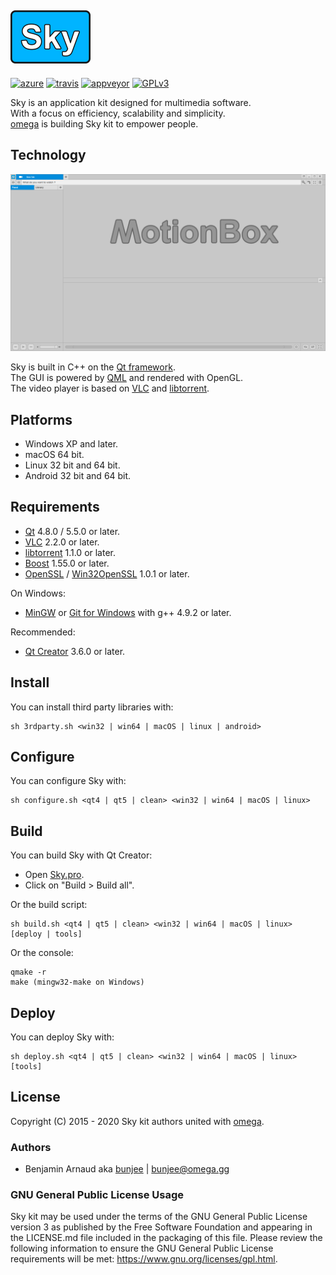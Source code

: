 <a href="http://omega.gg/MotionBox/sources"><img src="dist/pictures/Sky.png" alt="Sky kit" width="128px"></a>
---
[![azure](https://dev.azure.com/bunjee/Sky/_apis/build/status/omega-gg.Sky)](https://dev.azure.com/bunjee/Sky/_build)
[![travis](http://api.travis-ci.org/omega-gg/Sky.svg)](http://travis-ci.org/omega-gg/Sky)
[![appveyor](http://ci.appveyor.com/api/projects/status/86v4f4gv95u68w18?svg=true)](http://ci.appveyor.com/project/3unjee/sky)
[![GPLv3](https://img.shields.io/badge/License-GPLv3-blue.svg)](https://www.gnu.org/licenses/gpl.html)

Sky is an application kit designed for multimedia software.<br>
With a focus on efficiency, scalability and simplicity.<br>
[omega](http://omega.gg/about) is building Sky kit to empower people.<br>

## Technology
<a href="http://omega.gg/MotionBox"><img src="dist/pictures/MotionBox.png" alt="MotionBox" width="512px"></a>

Sky is built in C++ on the [Qt framework](http://github.com/qtproject).<br>
The GUI is powered by [QML](http://github.com/qtproject/qtdeclarative) and rendered with OpenGL.<br>
The video player is based on [VLC](http://github.com/videolan/vlc) and [libtorrent](http://en.wikipedia.org/wiki/libtorrent).<br>

## Platforms

- Windows XP and later.
- macOS 64 bit.
- Linux 32 bit and 64 bit.
- Android 32 bit and 64 bit.

## Requirements

- [Qt](http://download.qt.io/official_releases/qt) 4.8.0 / 5.5.0 or later.
- [VLC](http://download.videolan.org/pub/videolan/vlc) 2.2.0 or later.
- [libtorrent](http://github.com/arvidn/libtorrent/releases) 1.1.0 or later.
- [Boost](http://www.boost.org/users/download) 1.55.0 or later.
- [OpenSSL](http://www.openssl.org/source) / [Win32OpenSSL](http://slproweb.com/products/Win32OpenSSL.html) 1.0.1 or later.

On Windows:
- [MinGW](http://sourceforge.net/projects/mingw) or [Git for Windows](http://git-for-windows.github.io) with g++ 4.9.2 or later.

Recommended:
- [Qt Creator](http://download.qt.io/official_releases/qtcreator) 3.6.0 or later.

## Install

You can install third party libraries with:

    sh 3rdparty.sh <win32 | win64 | macOS | linux | android>

## Configure

You can configure Sky with:

    sh configure.sh <qt4 | qt5 | clean> <win32 | win64 | macOS | linux>

## Build

You can build Sky with Qt Creator:
- Open [Sky.pro](Sky.pro).
- Click on "Build > Build all".

Or the build script:

    sh build.sh <qt4 | qt5 | clean> <win32 | win64 | macOS | linux> [deploy | tools]

Or the console:

    qmake -r
    make (mingw32-make on Windows)

## Deploy

You can deploy Sky with:

    sh deploy.sh <qt4 | qt5 | clean> <win32 | win64 | macOS | linux> [tools]

## License

Copyright (C) 2015 - 2020 Sky kit authors united with [omega](http://omega.gg/about).

### Authors

- Benjamin Arnaud aka [bunjee](http://bunjee.me) | <bunjee@omega.gg>

### GNU General Public License Usage

Sky kit may be used under the terms of the GNU General Public License version 3 as published
by the Free Software Foundation and appearing in the LICENSE.md file included in the packaging
of this file. Please review the following information to ensure the GNU General Public License
requirements will be met: https://www.gnu.org/licenses/gpl.html.
